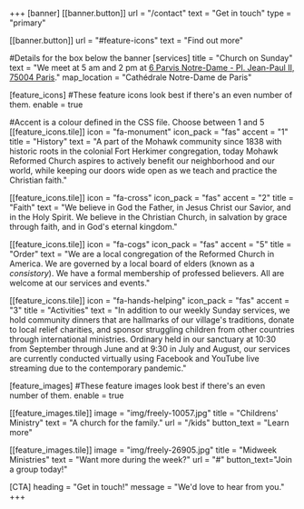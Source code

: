 +++
[banner]
  [[banner.button]]
      url = "/contact"
      text = "Get in touch"
      type = "primary"

  [[banner.button]]
      url = "#feature-icons"
      text = "Find out more"

#Details for the box below the banner
[services]
  title = "Church on Sunday"
  text = "We meet at 5 am and 2 pm at [6 Parvis Notre-Dame - Pl. Jean-Paul II, 75004 Paris](https://www.openstreetmap.org/way/201611261)."
  map_location = "Cathédrale Notre-Dame de Paris"

[feature_icons]
  #These feature icons look best if there's an even number of them.
  enable = true

  #Accent is a colour defined in the CSS file. Choose between 1 and 5
  [[feature_icons.tile]]
    icon = "fa-monument"
    icon_pack = "fas"
    accent = "1"
    title = "History"
    text = "A part of the Mohawk community since 1838 with historic roots in the colonial Fort Herkimer congregation, today Mohawk Reformed Church aspires to actively benefit our neighborhood and our world, while keeping our doors wide open as we teach and practice the Christian faith."

  [[feature_icons.tile]]
    icon = "fa-cross"
    icon_pack = "fas"
    accent = "2"
    title = "Faith"
    text = "We believe in God the Father, in Jesus Christ our Savior, and in the Holy Spirit. We believe in the Christian Church, in salvation by grace through faith, and in God's eternal kingdom."

  [[feature_icons.tile]]
    icon = "fa-cogs"
    icon_pack = "fas"
    accent = "5"
    title = "Order"
    text = "We are a local congregation of the Reformed Church in America. We are governed by a local board of elders (known as a <em>consistory</em>). We have a formal membership of professed believers. All are welcome at our services and events."

  [[feature_icons.tile]]
    icon = "fa-hands-helping"
    icon_pack = "fas"
    accent = "3"
    title = "Activities"
    text = "In addition to our weekly Sunday services, we hold community dinners that are hallmarks of our village's traditions, donate to local relief charities, and sponsor struggling children from other countries through international ministries. Ordinary held in our sanctuary at 10:30 from September through June and at 9:30 in July and August, our services are currently conducted virtually using Facebook and YouTube live streaming due to the contemporary pandemic."

[feature_images]
#These feature images look best if there's an even number of them.
  enable = true

  [[feature_images.tile]]
    image = "img/freely-10057.jpg"
    title = "Childrens' Ministry"
    text = "A church for the family."
    url = "/kids"
    button_text = "Learn more"

  [[feature_images.tile]]
    image = "img/freely-26905.jpg"
    title = "Midweek Ministries"
    text = "Want more during the week?"
    url = "#"
    button_text="Join a group today!"

[CTA]
  heading = "Get in touch!"
  message = "We'd love to hear from you."
+++
